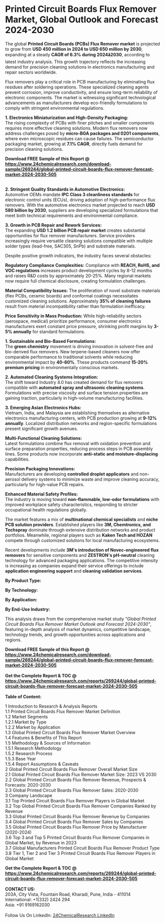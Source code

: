 <h1>Printed Circuit Boards Flux Remover Market, Global Outlook and Forecast 2024-2030</h1><p>The global <strong>Printed Circuit Boards (PCBs) Flux Remover market</strong> is projected to grow from <strong>USD 450 million in 2024 to USD 650 million by 2030</strong>, expanding at a steady <strong>CAGR of 6.3% during 2024â2030</strong>, according to latest industry analysis. This growth trajectory reflects the increasing demand for precision cleaning solutions in electronics manufacturing and repair sectors worldwide.</p><p>Flux removers play a critical role in PCB manufacturing by eliminating flux residues after soldering operations. These specialized cleaning agents prevent corrosion, improve conductivity, and ensure long-term reliability of electronic components. The market is witnessing significant technological advancements as manufacturers develop eco-friendly formulations to comply with stringent environmental regulations.</p><p><strong>1. Electronics Miniaturization and High-Density Packaging:</strong><br>
The rising complexity of PCBs with finer pitches and smaller components requires more effective cleaning solutions. Modern flux removers now address challenges posed by <strong>micro-BGA packages and 0201 components</strong>, where even microscopic residues can cause failures. The semiconductor packaging market, growing at <strong>7.1% CAGR</strong>, directly fuels demand for precision cleaning solutions.</p><div><b>Download FREE Sample of this Report @ 
            <a href="https://www.24chemicalresearch.com/download-sample/269244/global-printed-circuit-boards-flux-remover-forecast-market-2024-2030-505">
            https://www.24chemicalresearch.com/download-sample/269244/global-printed-circuit-boards-flux-remover-forecast-market-2024-2030-505</a></b></div><br><p><strong>2. Stringent Quality Standards in Automotive Electronics:</strong><br>
Automotive OEMs mandate <strong>IPC Class 3 cleanliness standards</strong> for electronic control units (ECUs), driving adoption of high-performance flux removers. With the automotive electronics market projected to reach <strong>USD 580 billion by 2030</strong>, suppliers are developing specialized formulations that meet both technical requirements and environmental compliance.</p><p><strong>3. Growth in PCB Repair and Rework Services:</strong><br>
The expanding <strong>USD 1.2 billion PCB repair market</strong> creates substantial opportunities for flux remover manufacturers. Service providers increasingly require versatile cleaning solutions compatible with multiple solder types (lead-free, SAC305, SnPb) and substrate materials.</p><p>Despite positive growth indicators, the industry faces several obstacles:</p><p><strong>Regulatory Compliance Complexities:</strong> Compliance with <strong>REACH, RoHS, and VOC regulations</strong> increases product development cycles by 8-12 months and raises R&amp;D costs by approximately 20-25%. Many regional markets now require full chemical disclosure, creating formulation challenges.</p><p><strong>Material Compatibility Issues:</strong> The proliferation of novel substrate materials (flex PCBs, ceramic boards) and conformal coatings necessitates customized cleaning solutions. Approximately <strong>35% of cleaning failures</strong> result from material incompatibility rather than formulation inefficacy.</p><p><strong>Price Sensitivity in Mass Production:</strong> While high-reliability sectors (aerospace, medical) prioritize performance, consumer electronics manufacturers exert constant price pressure, shrinking profit margins by <strong>3-5% annually</strong> for standard formulations.</p><p><strong>1. Sustainable and Bio-Based Formulations:</strong><br>
The <strong>green chemistry</strong> movement is driving innovation in solvent-free and bio-derived flux removers. New terpene-based cleaners now offer comparable performance to traditional solvents while reducing environmental impact by <strong>40-60%</strong>. These products command <strong>15-20% premium pricing</strong> in environmentally conscious markets.</p><p><strong>2. Automated Cleaning Systems Integration:</strong><br>
The shift toward Industry 4.0 has created demand for flux removers compatible with <strong>automated spray and ultrasonic cleaning systems</strong>. Formulations with precise viscosity and surface tension properties are gaining traction, particularly in high-volume manufacturing facilities.</p><p><strong>3. Emerging Asian Electronics Hubs:</strong><br>
Vietnam, India, and Malaysia are establishing themselves as alternative electronics manufacturing centers, with PCB production growing at <strong>9-12% annually</strong>. Localized distribution networks and region-specific formulations present significant growth avenues.</p><p><strong>Multi-Functional Cleaning Solutions:</strong><br>
    Latest formulations combine flux removal with oxidation prevention and surface preparation properties, reducing process steps in PCB assembly lines. Some products now incorporate <strong>anti-static and moisture-displacing</strong> capabilities.</p><p><strong>Precision Packaging Innovations:</strong><br>
    Manufacturers are developing <strong>controlled droplet applicators</strong> and non-aerosol delivery systems to minimize waste and improve cleaning accuracy, particularly for high-value PCB repairs.</p><p><strong>Enhanced Material Safety Profiles:</strong><br>
    The industry is moving toward <strong>non-flammable, low-odor formulations</strong> with improved workplace safety characteristics, responding to stricter occupational health regulations globally.</p><p>The market features a mix of <strong>multinational chemical specialists</strong> and <strong>niche PCB solution providers</strong>. Established players like <strong>3M, Chemtronics, and Techspray</strong> dominate through extensive distribution networks and product portfolios. Meanwhile, regional players such as <strong>Kaken Tech and HOZAN</strong> compete through customized solutions for local manufacturing ecosystems.</p><p>Recent developments include <strong>3M's introduction of Novec-engineered flux removers</strong> for sensitive components and <strong>ZESTRON's pH-neutral</strong> cleaning technology for advanced packaging applications. The competitive intensity is increasing as companies expand their service offerings to include <strong>application engineering support</strong> and <strong>cleaning validation services</strong>.</p><p><strong>By Product Type:</strong></p><p><strong>By Technology:</strong></p><p><strong>By Application:</strong></p><p><strong>By End-Use Industry:</strong></p><p>This analysis draws from the comprehensive market study <em>"Global Printed Circuit Boards Flux Remover Market Outlook and Forecast 2024-2030"</em>, featuring in-depth analysis of market dynamics, competitive landscape, technology trends, and growth opportunities across applications and regions.</p><div><b>Download FREE Sample of this Report @ 
            <a href="https://www.24chemicalresearch.com/download-sample/269244/global-printed-circuit-boards-flux-remover-forecast-market-2024-2030-505">
            https://www.24chemicalresearch.com/download-sample/269244/global-printed-circuit-boards-flux-remover-forecast-market-2024-2030-505</a></b></div><br><div><b>Get the Complete Report & TOC @ 
            <a href="https://www.24chemicalresearch.com/reports/269244/global-printed-circuit-boards-flux-remover-forecast-market-2024-2030-505">
            https://www.24chemicalresearch.com/reports/269244/global-printed-circuit-boards-flux-remover-forecast-market-2024-2030-505</a></b></div><br>
            <b>Table of Content:</b><p>1 Introduction to Research & Analysis Reports<br />
    1.1 Printed Circuit Boards Flux Remover Market Definition<br />
    1.2 Market Segments<br />
        1.2.1 Market by Type<br />
        1.2.2 Market by Application<br />
    1.3 Global Printed Circuit Boards Flux Remover Market Overview<br />
    1.4 Features & Benefits of This Report<br />
    1.5 Methodology & Sources of Information<br />
        1.5.1 Research Methodology<br />
        1.5.2 Research Process<br />
        1.5.3 Base Year<br />
        1.5.4 Report Assumptions & Caveats<br />
2 Global Printed Circuit Boards Flux Remover Overall Market Size<br />
    2.1 Global Printed Circuit Boards Flux Remover Market Size: 2023 VS 2030<br />
    2.2 Global Printed Circuit Boards Flux Remover Revenue, Prospects & Forecasts: 2020-2030<br />
    2.3 Global Printed Circuit Boards Flux Remover Sales: 2020-2030<br />
3 Company Landscape<br />
    3.1 Top Printed Circuit Boards Flux Remover Players in Global Market<br />
    3.2 Top Global Printed Circuit Boards Flux Remover Companies Ranked by Revenue<br />
    3.3 Global Printed Circuit Boards Flux Remover Revenue by Companies<br />
    3.4 Global Printed Circuit Boards Flux Remover Sales by Companies<br />
    3.5 Global Printed Circuit Boards Flux Remover Price by Manufacturer (2020-2024)<br />
    3.6 Top 3 and Top 5 Printed Circuit Boards Flux Remover Companies in Global Market, by Revenue in 2023<br />
    3.7 Global Manufacturers Printed Circuit Boards Flux Remover Product Type<br />
    3.8 Tier 1, Tier 2 and Tier 3 Printed Circuit Boards Flux Remover Players in Global Market<br />
    </p><div><b>Get the Complete Report & TOC @ 
            <a href="https://www.24chemicalresearch.com/reports/269244/global-printed-circuit-boards-flux-remover-forecast-market-2024-2030-505">
            https://www.24chemicalresearch.com/reports/269244/global-printed-circuit-boards-flux-remover-forecast-market-2024-2030-505</a></b></div><br><b>CONTACT US:</b><br>
            203A, City Vista, Fountain Road, Kharadi, Pune, India - 411014<br>
            International: +1(332) 2424 294<br>
            Asia: +91 9169162030 <br><br>
            Follow Us On LinkedIn: <a href="https://www.linkedin.com/company/24chemicalresearch/">24ChemicalResearch LinkedIn</a>